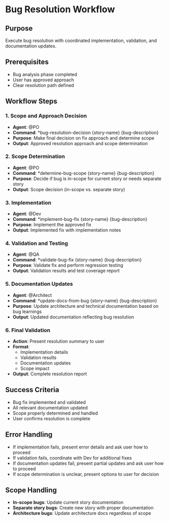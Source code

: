 # Bug Resolution Workflow

## Purpose
Execute bug resolution with coordinated implementation, validation, and documentation updates.

## Prerequisites
- Bug analysis phase completed
- User has approved approach
- Clear resolution path defined

## Workflow Steps

### 1. Scope and Approach Decision
- **Agent**: @PO
- **Command**: *bug-resolution-decision {story-name} {bug-description}
- **Purpose**: Make final decision on fix approach and determine scope
- **Output**: Approved resolution approach and scope determination

### 2. Scope Determination
- **Agent**: @PO
- **Command**: *determine-bug-scope {story-name} {bug-description}
- **Purpose**: Decide if bug is in-scope for current story or needs separate story
- **Output**: Scope decision (in-scope vs. separate story)

### 3. Implementation
- **Agent**: @Dev
- **Command**: *implement-bug-fix {story-name} {bug-description}
- **Purpose**: Implement the approved fix
- **Output**: Implemented fix with implementation notes

### 4. Validation and Testing
- **Agent**: @QA
- **Command**: *validate-bug-fix {story-name} {bug-description}
- **Purpose**: Validate fix and perform regression testing
- **Output**: Validation results and test coverage report

### 5. Documentation Updates
- **Agent**: @Architect
- **Command**: *update-docs-from-bug {story-name} {bug-description}
- **Purpose**: Update architecture and technical documentation based on bug learnings
- **Output**: Updated documentation reflecting bug resolution

### 6. Final Validation
- **Action**: Present resolution summary to user
- **Format**:
  - Implementation details
  - Validation results
  - Documentation updates
  - Scope impact
- **Output**: Complete resolution report

## Success Criteria
- Bug fix implemented and validated
- All relevant documentation updated
- Scope properly determined and handled
- User confirms resolution is complete

## Error Handling
- If implementation fails, present error details and ask user how to proceed
- If validation fails, coordinate with Dev for additional fixes
- If documentation updates fail, present partial updates and ask user how to proceed
- If scope determination is unclear, present options to user for decision

## Scope Handling
- **In-scope bugs**: Update current story documentation
- **Separate story bugs**: Create new story with proper documentation
- **Architecture bugs**: Update architecture docs regardless of scope
